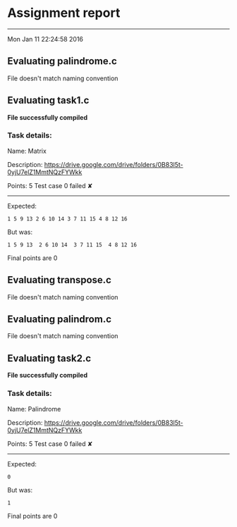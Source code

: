 # Assignment report
---
Mon Jan 11 22:24:58 2016

## Evaluating palindrome.c

File doesn't match naming convention

## Evaluating task1.c

**File successfully compiled**

### Task details:

Name: Matrix

Description: https://drive.google.com/drive/folders/0B83l5t-0yjU7elZ1MmtNQzFYWkk

Points: 5
Test case 0 failed ✘ 

---
Expected:
```
1 5 9 13 2 6 10 14 3 7 11 15 4 8 12 16
```
But was:
```
1 5 9 13  2 6 10 14  3 7 11 15  4 8 12 16
```

 Final points are 0
## Evaluating transpose.c

File doesn't match naming convention

## Evaluating palindrom.c

File doesn't match naming convention

## Evaluating task2.c

**File successfully compiled**

### Task details:

Name: Palindrome

Description: https://drive.google.com/drive/folders/0B83l5t-0yjU7elZ1MmtNQzFYWkk

Points: 5
Test case 0 failed ✘ 

---
Expected:
```
0
```
But was:
```
1
```

 Final points are 0
